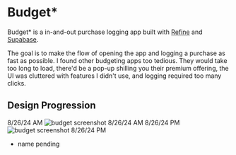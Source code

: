 # Budget*

Budget* is a in-and-out purchase logging app built with [Refine](https://github.com/refinedev/refine) and [Supabase](https://supabase.com/).

The goal is to make the flow of opening the app and logging a purchase as fast as possible. I found other budgeting apps too tedious. They would take too long to load, there'd be a pop-up shilling you their premium offering, the UI was cluttered with features I didn't use, and logging required too many clicks.

## Design Progression
8/26/24 AM
![budget screenshot 8/26/24 AM](https://i.imgur.com/5aU6WBE.png)
8/26/24 PM
![budget screenshot 8/26/24 PM](https://i.imgur.com/qLCLBI8.png)

* name pending
